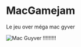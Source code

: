 MacGamejam
==========

Le jeu over méga mac gyver

![Mac Guyver !!!!!!!!!](http://cdn-premiere.ladmedia.fr/var/premiere/storage/images/cinema/news-cinema/le-realisateur-de-saw-signera-le-film-macgyver-3559316/64686950-1-fre-FR/Le-realisateur-de-Saw-signera-le-film-MacGyver_portrait_w532.jpg)